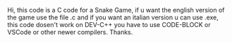 Hi, this code is a C code for a Snake Game, if u want the english version of the game use the file .c and if you want an italian version u can use .exe,
this code dosen't work on DEV-C++ you have to use CODE-BLOCK or VSCode or other newer compilers. Thanks.
